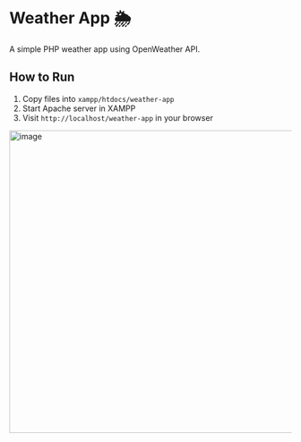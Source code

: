 # Weather App 🌦️
A simple PHP weather app using OpenWeather API.

## How to Run
1. Copy files into `xampp/htdocs/weather-app`
2. Start Apache server in XAMPP
3. Visit `http://localhost/weather-app` in your browser

<img width="1161" height="541" alt="image" src="https://github.com/user-attachments/assets/e8b60679-b275-4d77-ac43-ca9590176953" />
